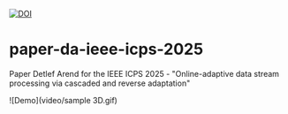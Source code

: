 [![DOI](https://zenodo.org/badge/878929671.svg)](https://doi.org/10.5281/zenodo.13995893)
# paper-da-ieee-icps-2025
Paper Detlef Arend for the IEEE ICPS 2025 - "Online-adaptive data stream processing via cascaded and reverse adaptation"


![Demo](video/sample 3D.gif)
